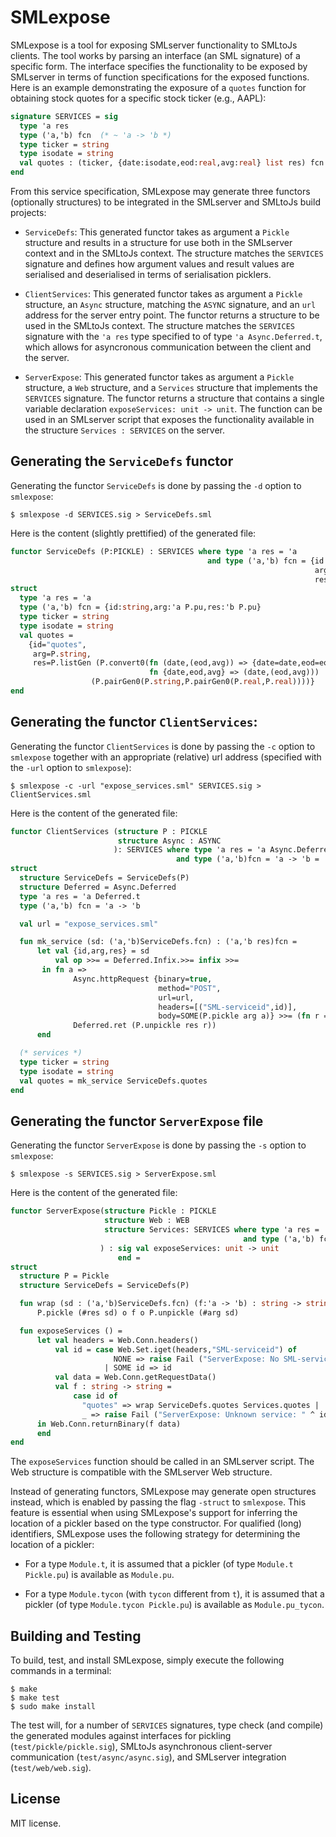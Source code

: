 # SMLexpose

SMLexpose is a tool for exposing SMLserver functionality to SMLtoJs
clients. The tool works by parsing an interface (an SML signature) of
a specific form. The interface specifies the functionality to be
exposed by SMLserver in terms of function specifications for the
exposed functions. Here is an example demonstrating the exposure of a
`quotes` function for obtaining stock quotes for a specific stock
ticker (e.g., AAPL):

````sml
signature SERVICES = sig
  type 'a res
  type ('a,'b) fcn  (* ~ 'a -> 'b *)
  type ticker = string
  type isodate = string
  val quotes : (ticker, {date:isodate,eod:real,avg:real} list res) fcn
end
````

From this service specification, SMLexpose may generate three functors
(optionally structures) to be integrated in the SMLserver and SMLtoJs
build projects:

- `ServiceDefs`: This generated functor takes as argument a `Pickle`
  structure and results in a structure for use both in the SMLserver
  context and in the SMLtoJs context. The structure matches the
  `SERVICES` signature and defines how argument values and result
  values are serialised and deserialised in terms of serialisation
  picklers.

- `ClientServices`: This generated functor takes as argument a
  `Pickle` structure, an `Async` structure, matching the `ASYNC`
  signature, and an `url` address for the server entry point. The
  functor returns a structure to be used in the SMLtoJs context. The
  structure matches the `SERVICES` signature with the `'a res` type
  specified to of type `'a Async.Deferred.t`, which allows for
  asyncronous communication between the client and the server.

- `ServerExpose`: This generated functor takes as argument a `Pickle`
  structure, a `Web` structure, and a `Services` structure that
  implements the `SERVICES` signature. The functor returns a structure
  that contains a single variable declaration `exposeServices: unit ->
  unit`.  The function can be used in an SMLserver script that exposes
  the functionality available in the structure `Services : SERVICES`
  on the server.

## Generating the `ServiceDefs` functor

Generating the functor `ServiceDefs` is done by passing the `-d` option to `smlexpose`:

````
$ smlexpose -d SERVICES.sig > ServiceDefs.sml
````

Here is the content (slightly prettified) of the generated file:

````sml
functor ServiceDefs (P:PICKLE) : SERVICES where type 'a res = 'a
                                            and type ('a,'b) fcn = {id:string,
                                                                    arg:'a P.pu,
                                                                    res:'b P.pu} =
struct
  type 'a res = 'a
  type ('a,'b) fcn = {id:string,arg:'a P.pu,res:'b P.pu}
  type ticker = string
  type isodate = string
  val quotes =
    {id="quotes",
     arg=P.string,
     res=P.listGen (P.convert0(fn (date,(eod,avg)) => {date=date,eod=eod,avg=avg},
                               fn {date,eod,avg} => (date,(eod,avg)))
			      (P.pairGen0(P.string,P.pairGen0(P.real,P.real))))}
end
````

## Generating the functor `ClientServices`:

Generating the functor `ClientServices` is done by passing the `-c`
option to `smlexpose` together with an appropriate (relative) url
address (specified with the `-url` option to `smlexpose`):

````
$ smlexpose -c -url "expose_services.sml" SERVICES.sig > ClientServices.sml
````

Here is the content of the generated file:

````sml
functor ClientServices (structure P : PICKLE
                        structure Async : ASYNC
                       ): SERVICES where type 'a res = 'a Async.Deferred.t
                                     and type ('a,'b)fcn = 'a -> 'b =
struct
  structure ServiceDefs = ServiceDefs(P)
  structure Deferred = Async.Deferred
  type 'a res = 'a Deferred.t
  type ('a,'b) fcn = 'a -> 'b

  val url = "expose_services.sml"

  fun mk_service (sd: ('a,'b)ServiceDefs.fcn) : ('a,'b res)fcn =
      let val {id,arg,res} = sd
          val op >>= = Deferred.Infix.>>= infix >>=
       in fn a =>
              Async.httpRequest {binary=true,
                                 method="POST",
                                 url=url,
                                 headers=[("SML-serviceid",id)],
                                 body=SOME(P.pickle arg a)} >>= (fn r =>
              Deferred.ret (P.unpickle res r))
      end

  (* services *)
  type ticker = string
  type isodate = string
  val quotes = mk_service ServiceDefs.quotes
end
````

## Generating the functor `ServerExpose` file

Generating the functor `ServerExpose` is done by passing the `-s` option to `smlexpose`:

````
$ smlexpose -s SERVICES.sig > ServerExpose.sml
````

Here is the content of the generated file:

````sml
functor ServerExpose(structure Pickle : PICKLE
                     structure Web : WEB
                     structure Services: SERVICES where type 'a res = 'a
                                                    and type ('a,'b) fcn = 'a -> 'b
                    ) : sig val exposeServices: unit -> unit
                        end =
struct
  structure P = Pickle
  structure ServiceDefs = ServiceDefs(P)

  fun wrap (sd : ('a,'b)ServiceDefs.fcn) (f:'a -> 'b) : string -> string =
      P.pickle (#res sd) o f o P.unpickle (#arg sd)

  fun exposeServices () =
      let val headers = Web.Conn.headers()
          val id = case Web.Set.iget(headers,"SML-serviceid") of
                       NONE => raise Fail ("ServerExpose: No SML-serviceid header set")
                     | SOME id => id
          val data = Web.Conn.getRequestData()
          val f : string -> string =
              case id of
                "quotes" => wrap ServiceDefs.quotes Services.quotes |
                _ => raise Fail ("ServerExpose: Unknown service: " ^ id)
      in Web.Conn.returnBinary(f data)
      end
end
````

The `exposeServices` function should be called in an SMLserver
script. The Web structure is compatible with the SMLserver Web
structure.

Instead of generating functors, SMLexpose may generate open structures
instead, which is enabled by passing the flag `-struct` to
`smlexpose`. This feature is essential when using SMLexpose's support
for inferring the location of a pickler based on the type
constructor. For qualified (long) identifiers, SMLexpose uses the
following strategy for determining the location of a pickler:

- For a type `Module.t`, it is assumed that a pickler (of type
  `Module.t Pickle.pu`) is available as `Module.pu`.

- For a type `Module.tycon` (with `tycon` different from `t`), it is
  assumed that a pickler (of type `Module.tycon Pickle.pu`) is
  available as `Module.pu_tycon`.

## Building and Testing

To build, test, and install SMLexpose, simply execute the following commands in
a terminal:

````
$ make
$ make test
$ sudo make install
````

The test will, for a number of `SERVICES` signatures, type check (and
compile) the generated modules against interfaces for pickling
(`test/pickle/pickle.sig`), SMLtoJs asynchronous client-server
communication (`test/async/async.sig`), and SMLserver integration
(`test/web/web.sig`).

## License

MIT license.